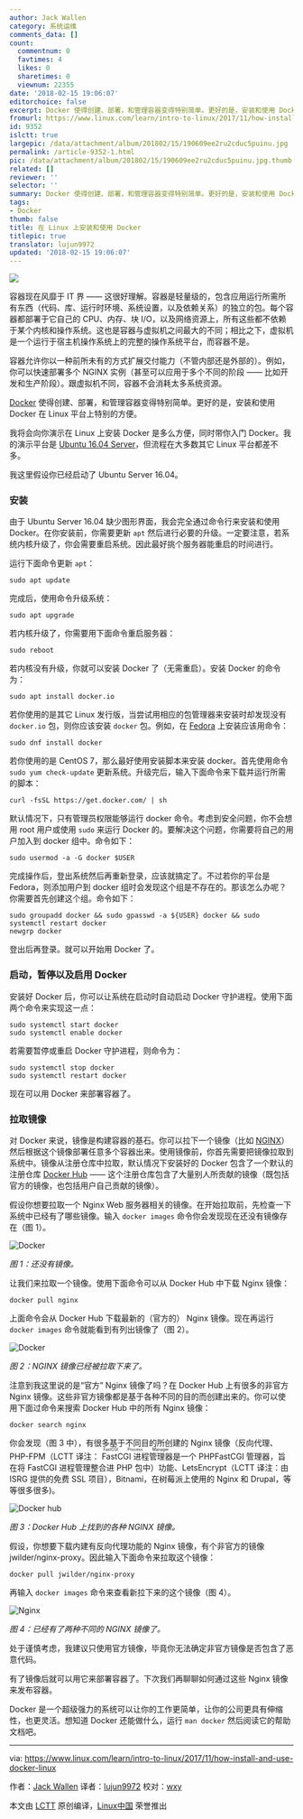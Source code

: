 ```yaml
---
author: Jack Wallen
category: 系统运维
comments_data: []
count:
  commentnum: 0
  favtimes: 4
  likes: 0
  sharetimes: 0
  viewnum: 22355
date: '2018-02-15 19:06:07'
editorchoice: false
excerpt: Docker 使得创建、部署，和管理容器变得特别简单。更好的是，安装和使用 Docker 在 Linux 平台上特别的方便。
fromurl: https://www.linux.com/learn/intro-to-linux/2017/11/how-install-and-use-docker-linux
id: 9352
islctt: true
largepic: /data/attachment/album/201802/15/190609ee2ru2cduc5puinu.jpg
permalink: /article-9352-1.html
pic: /data/attachment/album/201802/15/190609ee2ru2cduc5puinu.jpg.thumb.jpg
related: []
reviewer: ''
selector: ''
summary: Docker 使得创建、部署，和管理容器变得特别简单。更好的是，安装和使用 Docker 在 Linux 平台上特别的方便。
tags:
- Docker
thumb: false
title: 在 Linux 上安装和使用 Docker
titlepic: true
translator: lujun9972
updated: '2018-02-15 19:06:07'
---
```


![](/data/attachment/album/201802/15/190609ee2ru2cduc5puinu.jpg)


容器现在风靡于 IT 界 —— 这很好理解。容器是轻量级的，包含应用运行所需所有东西（代码、库、运行时环境、系统设置，以及依赖关系）的独立的包。每个容器都部署于它自己的 CPU、内存、块 I/O，以及网络资源上，所有这些都不依赖于某个内核和操作系统。这也是容器与虚拟机之间最大的不同；相比之下，虚拟机是一个运行于宿主机操作系统上的完整的操作系统平台，而容器不是。


容器允许你以一种前所未有的方式扩展交付能力（不管内部还是外部的）。例如，你可以快速部署多个 NGINX 实例（甚至可以应用于多个不同的阶段 —— 比如开发和生产阶段）。跟虚拟机不同，容器不会消耗太多系统资源。


[Docker](https://www.docker.com/) 使得创建、部署，和管理容器变得特别简单。更好的是，安装和使用 Docker 在 Linux 平台上特别的方便。


我将会向你演示在 Linux 上安装 Docker 是多么方便，同时带你入门 Docker。我的演示平台是 [Ubuntu 16.04 Server](http://releases.ubuntu.com/16.04/)，但流程在大多数其它 Linux 平台都差不多。


我这里假设你已经启动了 Ubuntu Server 16.04。


### 安装


由于 Ubuntu Server 16.04 缺少图形界面，我会完全通过命令行来安装和使用 Docker。在你安装前，你需要更新 `apt` 然后进行必要的升级。一定要注意，若系统内核升级了，你会需要重启系统。因此最好挑个服务器能重启的时间进行。


运行下面命令更新 `apt`：



```
sudo apt update

```

完成后，使用命令升级系统：



```
sudo apt upgrade

```

若内核升级了，你需要用下面命令重启服务器：



```
sudo reboot

```

若内核没有升级，你就可以安装 Docker 了（无需重启）。安装 Docker 的命令为：



```
sudo apt install docker.io

```

若你使用的是其它 Linux 发行版，当尝试用相应的包管理器来安装时却发现没有 `docker.io` 包，则你应该安装 `docker` 包。例如，在 [Fedora](https://getfedora.org/) 上安装应该用命令：



```
sudo dnf install docker

```

若你使用的是 CentOS 7，那么最好使用安装脚本来安装 docker。首先使用命令 `sudo yum check-update` 更新系统。升级完后，输入下面命令来下载并运行所需的脚本：



```
curl -fsSL https://get.docker.com/ | sh

```

默认情况下，只有管理员权限能够运行 docker 命令。考虑到安全问题，你不会想用 root 用户或使用 `sudo` 来运行 Docker 的。要解决这个问题，你需要将自己的用户加入到 docker 组中。命令如下：



```
sudo usermod -a -G docker $USER

```

完成操作后，登出系统然后再重新登录，应该就搞定了。不过若你的平台是 Fedora，则添加用户到 docker 组时会发现这个组是不存在的。那该怎么办呢？你需要首先创建这个组。命令如下：



```
sudo groupadd docker && sudo gpasswd -a ${USER} docker && sudo systemctl restart docker
newgrp docker

```

登出后再登录。就可以开始用 Docker 了。


### 启动，暂停以及启用 Docker


安装好 Docker 后，你可以让系统在启动时自动启动 Docker 守护进程。使用下面两个命令来实现这一点：



```
sudo systemctl start docker
sudo systemctl enable docker

```

若需要暂停或重启 Docker 守护进程，则命令为：



```
sudo systemctl stop docker
sudo systemctl restart docker

```

现在可以用 Docker 来部署容器了。


### 拉取镜像


对 Docker 来说，镜像是构建容器的基石。你可以拉下一个镜像（比如 [NGINX](https://www.nginx.com/)）然后根据这个镜像部署任意多个容器出来。使用镜像前，你首先需要把镜像拉取到系统中。镜像从注册仓库中拉取，默认情况下安装好的 Docker 包含了一个默认的注册仓库 [Docker Hub](https://hub.docker.com/) —— 这个注册仓库包含了大量别人所贡献的镜像（既包括官方的镜像，也包括用户自己贡献的镜像）。


假设你想要拉取一个 Nginx Web 服务器相关的镜像。在开始拉取前，先检查一下系统中已经有了哪些镜像。输入 `docker images` 命令你会发现现在还没有镜像存在（图 1）。


![Docker](/data/attachment/album/201802/15/190610zkzgts0lk0519xwd.jpg "Docker")


*图 1：还没有镜像。*


让我们来拉取一个镜像。使用下面命令可以从 Docker Hub 中下载 Nginx 镜像：



```
docker pull nginx

```

上面命令会从 Docker Hub 下载最新的（官方的） Nginx 镜像。现在再运行 `docker images` 命令就能看到有列出镜像了（图 2）。


![Docker](/data/attachment/album/201802/15/190610rcjqujoejbujanvr.jpg "Docker")


*图 2：NGINX 镜像已经被拉取下来了。*


注意到我这里说的是“官方” Nginx 镜像了吗？在 Docker Hub 上有很多的非官方 Nginx 镜像。这些非官方镜像都是基于各种不同的目的而创建出来的。你可以使用下面过命令来搜索 Docker Hub 中的所有 Nginx 镜像：



```
docker search nginx

```

你会发现（图 3 中），有很多基于不同目的所创建的 Nginx 镜像（反向代理、PHP-FPM（LCTT 译注：<ruby> FastCGI 进程管理器 <rt>  FastCGI Process Manager </rt></ruby>是一个 PHPFastCGI 管理器，旨在将 FastCGI 进程管理整合进 PHP 包中）功能、LetsEncrypt（LCTT 译注：由 ISRG 提供的免费 SSL 项目），Bitnami，在树莓派上使用的 Nginx 和 Drupal，等等很多很多)。


![Docker hub](/data/attachment/album/201802/15/190611t42a9cttzc59ckvc.jpg "Docker hub")


*图 3：Docker Hub 上找到的各种 NGINX 镜像。*


假设，你想要下载内建有反向代理功能的 Nginx 镜像，有个非官方的镜像 jwilder/nginx-proxy。因此输入下面命令来拉取这个镜像：



```
docker pull jwilder/nginx-proxy

```

再输入 `docker images` 命令来查看新拉下来的这个镜像（图 4）。


![Nginx](/data/attachment/album/201802/15/190611y1cm9ggcw707w9wz.jpg "Nginx")


*图 4：已经有了两种不同的 NGINX 镜像了。*


处于谨慎考虑，我建议只使用官方镜像，毕竟你无法确定非官方镜像是否包含了恶意代码。


有了镜像后就可以用它来部署容器了。下次我们再聊聊如何通过这些 Nginx 镜像来发布容器。


Docker 是一个超级强力的系统可以让你的工作更简单，让你的公司更具有伸缩性，也更灵活。想知道 Docker 还能做什么，运行 `man docker` 然后阅读它的帮助文档吧。




---


via: <https://www.linux.com/learn/intro-to-linux/2017/11/how-install-and-use-docker-linux>


作者：[Jack Wallen](https://www.linux.com/users/jlwallen) 译者：[lujun9972](https://github.com/lujun9972) 校对：[wxy](https://github.com/wxy)


本文由 [LCTT](https://github.com/LCTT/TranslateProject) 原创编译，[Linux中国](https://linux.cn/) 荣誉推出